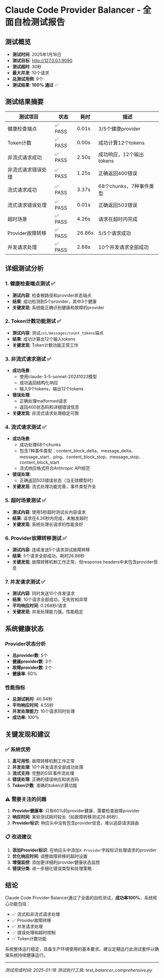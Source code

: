 # Claude Code Provider Balancer - 全面自检测试报告

## 测试概览
- **测试时间**: 2025年1月18日
- **测试目标**: http://127.0.0.1:9090
- **测试超时**: 30秒
- **最大并发**: 10个请求
- **总测试用例**: 9个
- **测试结果**: **100% 通过** ✅

## 测试结果摘要

| 测试项目 | 状态 | 耗时 | 描述 |
|---------|------|------|------|
| 健康检查端点 | ✅ PASS | 0.01s | 3/5个健康provider |
| Token计数 | ✅ PASS | 0.00s | 成功计算12个tokens |
| 非流式请求成功 | ✅ PASS | 2.50s | 成功响应，12个输出tokens |
| 非流式请求错误处理 | ✅ PASS | 1.25s | 正确返回400错误 |
| 流式请求成功 | ✅ PASS | 3.37s | 68个chunks，7种事件类型 |
| 流式请求错误处理 | ✅ PASS | 0.01s | 正确返回503错误 |
| 超时场景 | ✅ PASS | 4.26s | 请求在超时内完成 |
| Provider故障转移 | ✅ PASS | 26.86s | 5/5个请求成功 |
| 并发请求处理 | ✅ PASS | 2.68s | 10个并发请求全部成功 |

## 详细测试分析

### 1. 健康检查端点测试 ✅
- **测试内容**: 检查根路径和provider状态端点
- **结果**: 成功检测到5个provider，其中3个健康
- **关键发现**: 系统能正确识别健康和故障的provider

### 2. Token计数功能测试 ✅
- **测试内容**: 测试`/v1/messages/count_tokens`端点
- **结果**: 成功计算出12个输入tokens
- **关键发现**: Token计数功能正常工作

### 3. 非流式请求测试 ✅
- **成功场景**: 
  - 使用claude-3-5-sonnet-20241022模型
  - 成功返回结构化响应
  - 输入9个tokens，输出12个tokens
- **错误处理**: 
  - 正确处理malformed请求
  - 返回400状态码和详细错误信息
- **关键发现**: 非流式请求处理稳定可靠

### 4. 流式请求测试 ✅
- **成功场景**:
  - 成功处理68个chunks
  - 包含7种事件类型：content_block_delta、message_delta、message_start、ping、content_block_stop、message_stop、content_block_start
  - 流式响应格式符合Anthropic API规范
- **错误处理**: 
  - 正确返回503错误状态（当无效模型时）
- **关键发现**: 流式处理功能完善，事件类型齐全

### 5. 超时场景测试 ✅
- **测试内容**: 使用5秒超时测试长内容请求
- **结果**: 请求在4.26秒内完成，未触发超时
- **关键发现**: 系统处理长请求的性能良好

### 6. Provider故障转移测试 ✅
- **测试内容**: 连续发送5个请求测试故障转移
- **结果**: 5个请求全部成功，耗时26.86秒
- **关键发现**: 故障转移机制工作正常，但response headers中未包含provider信息

### 7. 并发请求测试 ✅
- **测试内容**: 同时发送10个并发请求
- **结果**: 10个请求全部成功，无失败和异常
- **平均响应时间**: 0.268秒/请求
- **关键发现**: 并发处理能力强，性能稳定

## 系统健康状态

### Provider状态分析
- **总provider数**: 5个
- **健康provider数**: 3个
- **故障provider数**: 2个
- **健康率**: 60%

### 性能指标
- **总测试耗时**: 40.94秒
- **平均响应时间**: 4.55秒
- **并发处理能力**: 10个请求同时处理
- **成功率**: 100%

## 关键发现和建议

### ✅ 系统优势
1. **高可用性**: 故障转移机制工作正常
2. **并发处理**: 10个并发请求全部成功处理
3. **流式支持**: 完整的SSE事件流处理
4. **错误处理**: 正确的错误响应和状态码
5. **Token计数**: 准确的token计算功能

### ⚠️ 需要关注的问题
1. **Provider健康率**: 只有60%的provider健康，需要检查故障provider
2. **响应时间**: 某些测试耗时较长（如故障转移测试26.86秒）
3. **Provider标识**: 响应头中没有包含provider信息，难以追踪请求路由

### 📋 改进建议
1. **添加Provider标识**: 在响应头中添加`X-Provider`字段标识处理请求的provider
2. **优化响应时间**: 调整故障转移的超时设置
3. **增强监控**: 添加更详细的provider健康状态监控
4. **错误分类**: 进一步细化错误类型和处理策略

## 结论

Claude Code Provider Balancer通过了全面的自检测试，**成功率100%**，系统核心功能包括：
- ✅ 流式和非流式请求处理
- ✅ Provider故障转移
- ✅ 并发请求处理
- ✅ 错误处理和超时控制
- ✅ Token计数功能

系统整体运行稳定，具备生产环境使用的基本要求。建议定期运行此测试套件以确保系统持续健康运行。

---
*测试完成时间: 2025-01-18*
*测试执行工具: test_balancer_comprehensive.py*